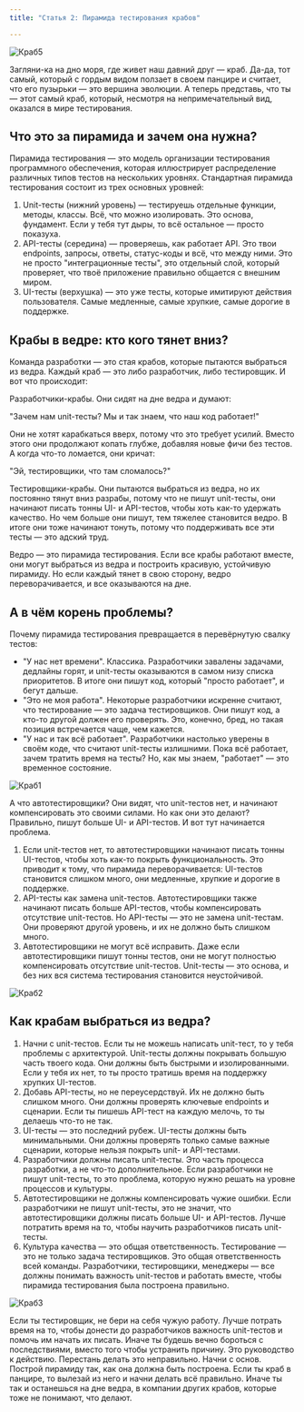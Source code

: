 ```yaml
---
title: "Статья 2: Пирамида тестирования крабов"

---
```


![Краб5](images/crab5.png)

Загляни-ка на дно моря, где живет наш давний друг — краб. Да-да, тот самый, который с гордым видом ползает в своем панцире и считает, что его пузырьки — это вершина эволюции. А теперь представь, что ты — этот самый краб, который, несмотря на непримечательный вид, оказался в мире тестирования.

## Что это за пирамида и зачем она нужна?

Пирамида тестирования — это модель организации тестирования программного обеспечения, которая иллюстрирует распределение различных типов тестов на нескольких уровнях. Стандартная пирамида тестирования состоит из трех основных уровней:

1. Unit-тесты (нижний уровень) — тестируешь отдельные функции, методы, классы. Всё, что можно изолировать. Это основа, фундамент. Если у тебя тут дыры, то всё остальное — просто показуха.
2.	API-тесты (середина) — проверяешь, как работает API. Это твои endpoints, запросы, ответы, статус-коды и всё, что между ними. Это не просто "интеграционные тесты", это отдельный слой, который проверяет, что твоё приложение правильно общается с внешним миром.
3.	UI-тесты (верхушка) — это уже тесты, которые имитируют действия пользователя. Самые медленные, самые хрупкие, самые дорогие в поддержке.

## Крабы в ведре: кто кого тянет вниз?
Команда разработки — это стая крабов, которые пытаются выбраться из ведра. Каждый краб — это либо разработчик, либо тестировщик. 
И вот что происходит:

Разработчики-крабы. Они сидят на дне ведра и думают: 

"Зачем нам unit-тесты? Мы и так знаем, что наш код работает!" 

Они не хотят карабкаться вверх, потому что это требует усилий. Вместо этого они продолжают копать глубже, добавляя новые фичи без тестов. А когда что-то ломается, они кричат:

"Эй, тестировщики, что там сломалось?"

Тестировщики-крабы. Они пытаются выбраться из ведра, но их постоянно тянут вниз разрабы, потому что не пишут unit-тесты, они начинают писать тонны UI- и API-тестов, чтобы хоть как-то удержать качество. Но чем больше они пишут, тем тяжелее становится ведро. В итоге они тоже начинают тонуть, потому что поддерживать все эти тесты — это адский труд.

Ведро — это пирамида тестирования. Если все крабы работают вместе, они могут выбраться из ведра и построить красивую, устойчивую пирамиду. Но если каждый тянет в свою сторону, ведро переворачивается, и все оказываются на дне.


## А в чём корень проблемы?

Почему пирамида тестирования превращается в перевёрнутую свалку тестов:

* "У нас нет времени". Классика. Разработчики завалены задачами, дедлайны горят, и unit-тесты оказываются в самом низу списка приоритетов. В итоге они пишут код, который "просто работает", и бегут дальше.
* "Это не моя работа". Некоторые разработчики искренне считают, что тестирование — это задача тестировщиков. Они пишут код, а кто-то другой должен его проверять. Это, конечно, бред, но такая позиция встречается чаще, чем кажется.
* "У нас и так всё работает". Разработчики настолько уверены в своём коде, что считают unit-тесты излишними. Пока всё работает, зачем тратить время на тесты? Но, как мы знаем, "работает" — это временное состояние.
  
![Краб1](images/p1.png)

А что автотестировщики? Они видят, что unit-тестов нет, и начинают компенсировать это своими силами. Но как они это делают? Правильно, пишут больше UI- и API-тестов. И вот тут начинается проблема.

1.	Если unit-тестов нет, то автотестировщики начинают писать тонны UI-тестов, чтобы хоть как-то покрыть функциональность. Это приводит к тому, что пирамида переворачивается: UI-тестов становится слишком много, они медленные, хрупкие и дорогие в поддержке.
2.	API-тесты как замена unit-тестов. Автотестировщики также начинают писать больше API-тестов, чтобы компенсировать отсутствие unit-тестов. Но API-тесты — это не замена unit-тестам. Они проверяют другой уровень, и их не должно быть слишком много.
3.	Автотестировщики не могут всё исправить. Даже если автотестировщики пишут тонны тестов, они не могут полностью компенсировать отсутствие unit-тестов. Unit-тесты — это основа, и без них вся система тестирования становится неустойчивой.

![Краб2](images/p2.png)


## Как крабам выбраться из ведра?
1.	Начни с unit-тестов. Если ты не можешь написать unit-тест, то у тебя проблемы с архитектурой. Unit-тесты должны покрывать большую часть твоего кода. Они должны быть быстрыми и изолированными. Если у тебя их нет, то ты просто тратишь время на поддержку хрупких UI-тестов.
2.	Добавь API-тесты, но не переусердствуй. Их не должно быть слишком много. Они должны проверять ключевые endpoints и сценарии. Если ты пишешь API-тест на каждую мелочь, то ты делаешь что-то не так.
3.	UI-тесты — это последний рубеж. UI-тесты должны быть минимальными. Они должны проверять только самые важные сценарии, которые нельзя покрыть unit- и API-тестами.
4.	Разработчики должны писать unit-тесты. Это часть процесса разработки, а не что-то дополнительное. Если разработчики не пишут unit-тесты, то это проблема, которую нужно решать на уровне процессов и культуры.
5.	Автотестировщики не должны компенсировать чужие ошибки. Если разработчики не пишут unit-тесты, это не значит, что автотестировщики должны писать больше UI- и API-тестов. Лучше потратить время на то, чтобы научить разработчиков писать unit-тесты.
6.	Культура качества — это общая ответственность. Тестирование — это не только задача тестировщиков. Это общая ответственность всей команды. Разработчики, тестировщики, менеджеры — все должны понимать важность unit-тестов и работать вместе, чтобы пирамида тестирования была построена правильно.

![Краб3](images/p3.png)


Если ты тестировщик, не бери на себя чужую работу. Лучше потрать время на то, чтобы донести до разработчиков важность unit-тестов и помочь им начать их писать. Иначе ты будешь вечно бороться с последствиями, вместо того чтобы устранить причину.
Это руководство к действию. Перестань делать это неправильно. Начни с основ. Построй пирамиду так, как она должна быть построена. Если ты краб в панцире, то вылезай из него и начни делать всё правильно. Иначе ты так и останешься на дне ведра, в компании других крабов, которые тоже не понимают, что делают.
